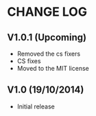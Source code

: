 CHANGE LOG
==========


## V1.0.1 (Upcoming)

* Removed the cs fixers
* CS fixes
* Moved to the MIT license


## V1.0 (19/10/2014)

* Initial release
